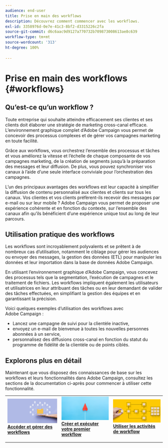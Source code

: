 ```yaml
---
audience: end-user
title: Prise en main des workflows
description: Découvrez comment commencer avec les workflows.
exl-id: 3358976d-0e7e-41c3-8bf2-d3315226c2fa
source-git-commit: d6c6aac9d9127a770732b709873008613ae8c639
workflow-type: tm+mt
source-wordcount: '313'
ht-degree: 100%

---
```


# Prise en main des workflows {#workflows}

## Qu’est-ce qu’un workflow ?

Toute entreprise qui souhaite atteindre efficacement ses clientes et ses clients doit élaborer une stratégie de marketing cross-canal efficace. L’environnement graphique complet d’Adobe Campaign vous permet de concevoir des processus complexes et de gérer vos campagnes marketing en toute facilité.

Grâce aux workflows, vous orchestrez l’ensemble des processus et tâches et vous améliorez la vitesse et l’échelle de chaque composante de vos campagnes marketing, de la création de segments jusqu’à la préparation des messages et leur diffusion. De plus, vous pouvez synchroniser vos canaux à l’aide d’une seule interface conviviale pour l’orchestration des campagnes.

L’un des principaux avantages des workflows est leur capacité à simplifier la diffusion de contenu personnalisé aux clientes et clients sur tous les canaux. Vos clientes et vos clients préfèrent-ils recevoir des messages par e-mail ou sur leur mobile ? Adobe Campaign vous permet de proposer une expérience cohérente et en fonction du contexte, sur l’ensemble des canaux afin qu’ils bénéficient d’une expérience unique tout au long de leur parcours.

## Utilisation pratique des workflows

Les workflows sont incroyablement polyvalents et se prêtent à de nombreux cas d’utilisation, notamment le ciblage pour gérer les audiences ou envoyer des messages, la gestion des données (ETL) pour manipuler les données et leur importation dans la base de données Adobe Campaign.

En utilisant l’environnement graphique d’Adobe Campaign, vous concevez des processus tels que la segmentation, l’exécution de campagnes et le traitement de fichiers. Les workflows impliquent également les utilisateurs et utilisatrices en leur attribuant des tâches ou en leur demandant de valider des tâches effectuées, en simplifiant la gestion des équipes et en garantissant la précision.

Voici quelques exemples d’utilisation des workflows avec Adobe Campaign :

* Lancez une campagne de suivi pour la clientèle inactive,
* envoyez un e-mail de bienvenue à toutes les nouvelles personnes abonnées à un service,
* personnalisez des diffusions cross-canal en fonction du statut du programme de fidélité de la clientèle ou de points ciblés.

## Explorons plus en détail

Maintenant que vous disposez des connaissances de base sur les workflows et leurs fonctionnalités dans Adobe Campaign, consultez les sections de la documentation ci-après pour commencer à utiliser cette fonctionnalité.

<table style="table-layout:fixed"><tr style="border: 0;">
<td>
<a href="access-monitor.md">
<img alt="Accéder et gérer des workflows" src="assets/do-not-localize/workflow-access.jpeg">
</a>
<div>
<a href="access-monitor.md"><strong>Accéder et gérer des workflows</strong></a>
</div>
<p>
</td>
<td>
<a href="create-workflow.md">
<img alt="Créer et exécuter votre premier workflow" src="assets/do-not-localize/workflow-create.jpeg">
</a>
<div><a href="create-workflow.md"><strong>Créer et exécuter votre premier workflow</strong>
</div>
<p>
</td>
<td>
<a href="activities/about-activities.md">
<img alt="Utiliser les activités de workflow" src="assets/do-not-localize/workflow-activities.jpeg">
</a>
<div>
<a href="activities/about-activities.md"><strong>Utiliser les activités de workflow</strong></a>
</div>
<p></td>
</tr></table>